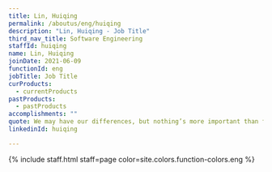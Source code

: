 ```yaml
---
title: Lin, Huiqing
permalink: /aboutus/eng/huiqing
description: "Lin, Huiqing - Job Title"
third_nav_title: Software Engineering
staffId: huiqing
name: Lin, Huiqing
joinDate: 2021-06-09
functionId: eng
jobTitle: Job Title
curProducts:
  - currentProducts
pastProducts:
  - pastProducts
accomplishments: ""
quote: We may have our differences, but nothing’s more important than family.
linkedinId: huiqing

---
```


{% include staff.html staff=page color=site.colors.function-colors.eng %}
